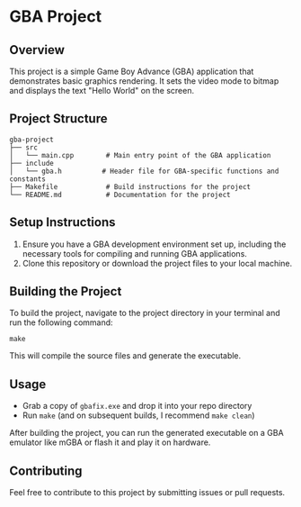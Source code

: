 # GBA Project

## Overview
This project is a simple Game Boy Advance (GBA) application that demonstrates basic graphics rendering. It sets the video mode to bitmap and displays the text "Hello World" on the screen.

## Project Structure
```
gba-project
├── src
│   └── main.cpp        # Main entry point of the GBA application
├── include
│   └── gba.h          # Header file for GBA-specific functions and constants
├── Makefile            # Build instructions for the project
└── README.md           # Documentation for the project
```

## Setup Instructions
1. Ensure you have a GBA development environment set up, including the necessary tools for compiling and running GBA applications.
2. Clone this repository or download the project files to your local machine.

## Building the Project
To build the project, navigate to the project directory in your terminal and run the following command:
```
make
```
This will compile the source files and generate the executable.

## Usage
- Grab a copy of `gbafix.exe` and drop it into your repo directory
- Run `make` (and on subsequent builds, I recommend `make clean`)
  
After building the project, you can run the generated executable on a GBA emulator like mGBA or flash it and play it on hardware.

## Contributing
Feel free to contribute to this project by submitting issues or pull requests.
